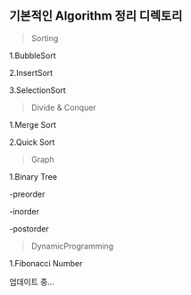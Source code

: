 기본적인  Algorithm 정리 디렉토리
--
>

>Sorting

1.BubbleSort

2.InsertSort

3.SelectionSort

>Divide & Conquer

1.Merge Sort

2.Quick Sort

>Graph

1.Binary Tree

-preorder

-inorder

-postorder

>DynamicProgramming

1.Fibonacci Number


업데이트 중...

